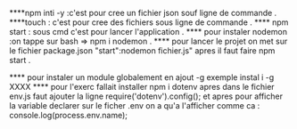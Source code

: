 ****npm inti -y :c'est pour cree un fichier json souf ligne de commande .
****touch : c'est pour cree des fichiers sous ligne de commande .
**** npm start : sous cmd c'est pour lancer l'application .
**** pour instaler nodemon :on tappe sur bash => npm i nodemon .
**** pour lancer le projet on met sur le fichier package.json  "start":nodemon fichier.js" apres il faut faire npm start .

**** pour instaler un module globalement en ajout -g exemple instal i -g XXXX
**** pour l'exerc fallait installer npm i dotenv apres dans le fichier env.js faut ajouter la ligne require('dotenv').config();
et apres pour afficher la variable declarer sur le ficher .env on a qu'a l'afficher comme ca :
console.log(process.env.name);
